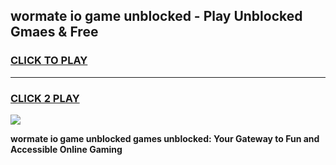 
## wormate io game unblocked - Play Unblocked Gmaes & Free
<h3>
<a href="https://news.freeplayer.one?title=wormate_io_game_unblocked&ref=23F">CLICK TO PLAY</a></h3>
<hr>

<h3>
<a href="https://news.freeplayer.one?title=wormate_io_game_unblocked&ref=23F">CLICK 2 PLAY</a>
  
</h3>

<a href="https://news.freeplayer.one?title=wormate_io_game_unblocked&ref=23F/"><img src="https://clearcache.store/games.png"></a>


**wormate io game unblocked games unblocked: Your Gateway to Fun and Accessible Online Gaming**
